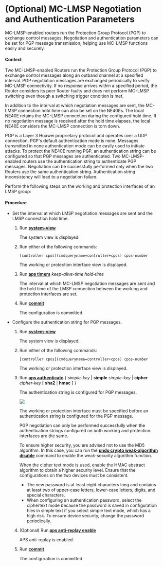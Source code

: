 (Optional) MC-LMSP Negotiation and Authentication Parameters
============================================================

MC-LMSP-enabled routers run the Protection Group Protocol (PGP) to exchange control messages. Negotiation and authentication parameters can be set for PGP message transmission, helping use MC-LMSP functions easily and securely.

#### Context

Two MC-LMSP-enabled Routers run the Protection Group Protocol (PGP) to exchange control messages along an outband channel at a specified interval. PGP negotiation messages are exchanged periodically to verify MC-LMSP connectivity. If no response arrives within a specified period, the Router considers its peer Router faulty and does not perform MC-LMSP switching even though a switching trigger condition is met.

In addition to the interval at which negotiation messages are sent, the MC-LMSP connection hold time can also be set on the NE40Es. The local NE40E retains the MC-LMSP connection during the configured hold time. If no negotiation message is received after the hold time elapses, the local NE40E considers the MC-LMSP connection is torn down.

PGP is a Layer 3 Huawei proprietary protocol and operates over a UDP connection. PGP's default authentication mode is none. Messages transmitted in none authentication mode can be easily used to initiate attacks. To protect the NE40E running PGP, an authentication string can be configured so that PGP messages are authenticated. Two MC-LMSP-enabled routers use the authentication string to authenticate PGP messages. Negotiation can be successfully performed only when the two Routers use the same authentication string. Authentication string inconsistency will lead to a negotiation failure.

Perform the following steps on the working and protection interfaces of an LMSP group:


#### Procedure

* Set the interval at which LMSP negotiation messages are sent and the LMSP connection hold time.
  1. Run [**system-view**](cmdqueryname=system-view)
     
     
     
     The system view is displayed.
  2. Run either of the following commands:
     
     
     ```
     [controller cpos](cmdqueryname=controller+cpos) cpos-number
     ```
     
     The working or protection interface view is displayed.
  3. Run [**aps timers**](cmdqueryname=aps+timers) *keep-alive-time hold-time*
     
     
     
     The interval at which MC-LMSP negotiation messages are sent and the hold time of the LMSP connection between the working and protection interfaces are set.
  4. Run [**commit**](cmdqueryname=commit)
     
     
     
     The configuration is committed.
* Configure the authentication string for PGP messages.
  1. Run [**system-view**](cmdqueryname=system-view)
     
     
     
     The system view is displayed.
  2. Run either of the following commands:
     
     
     ```
     [controller cpos](cmdqueryname=controller+cpos) cpos-number
     ```
     
     The working or protection interface view is displayed.
  3. Run [**aps authenticate**](cmdqueryname=aps+authenticate) { *simple-key* | **simple** *simple-key* | **cipher** *cipher-key* [ **sha2** | **hmac** ] }
     
     
     
     The authentication string is configured for PGP messages.
     
     
     
     ![](../../../../public_sys-resources/note_3.0-en-us.png) 
     
     The working or protection interface must be specified before an authentication string is configured for the PGP message.
     
     PGP negotiation can only be performed successfully when the authentication strings configured on both working and protection interfaces are the same.
     
     To ensure higher security, you are advised not to use the MD5 algorithm. In this case, you can run the [**undo crypto weak-algorithm disable**](cmdqueryname=undo+crypto+weak-algorithm+disable) command to enable the weak-security algorithm function.
     
     When the cipher text mode is used, enable the HMAC abstract algorithm to obtain a higher security level. Ensure that the configurations on the two devices must be consistent.
     
     + The new password is at least eight characters long and contains at least two of upper-case letters, lower-case letters, digits, and special characters.
     + When configuring an authentication password, select the ciphertext mode because the password is saved in configuration files in simple text if you select simple text mode, which has a high risk. To ensure device security, change the password periodically.
  4. (Optional) Run [**aps anti-replay enable**](cmdqueryname=aps+anti-replay+enable)
     
     
     
     APS anti-replay is enabled.
  5. Run [**commit**](cmdqueryname=commit)
     
     
     
     The configuration is committed.